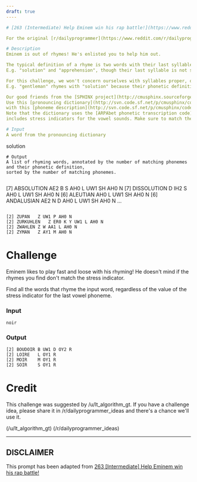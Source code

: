 ```yaml
---
draft: true
----

# [263 (Intermediate) Help Eminem win his rap battle!](https://www.reddit.com/r/dailyprogrammer/comments/4fnz37/20160420_challenge_263_intermediate_help_eminem/)

For the original [r/dailyprogrammer](https://www.reddit.com/r/dailyprogrammer/) post and discussion, click the link in the title.

# Description
Eminem is out of rhymes! He's enlisted you to help him out.

The typical definition of a rhyme is two words with their last syllable sounding the same.
E.g. "solution" and "apprehension", though their last syllable is not spelled the same (-tion and -sion), they still sound the same (SH AH N) and qualify as a rhyme.

For this challenge, we won't concern ourselves with syllables proper, only with the last vowel sound and whatever comes afterwards.
E.g. "gentleman" rhymes with "solution" because their phonetic definitions end in "AH N". Similarly, "form" (F AO R M) and "storm" (S T AO R M) also rhyme.

Our good friends from the [SPHINX project](http://cmusphinx.sourceforge.net/) at Carnegie Mellon University have produced all the tools we need.
Use this [pronouncing dictionary](http://svn.code.sf.net/p/cmusphinx/code/trunk/cmudict/cmudict-0.7b) in conjunction
with this [phoneme description](http://svn.code.sf.net/p/cmusphinx/code/trunk/cmudict/cmudict-0.7b.phones) to find rhyming words.
Note that the dictionary uses the [ARPAbet phonetic transcription code](https://en.wikipedia.org/wiki/Arpabet) and
includes stress indicators for the vowel sounds. Make sure to match the stress indicator of the input word.

# Input
A word from the pronouncing dictionary


```
solution
```
# Output
A list of rhyming words, annotated by the number of matching phonemes and their phonetic definition,
sorted by the number of matching phonemes.


```
[7] ABSOLUTION  AE2 B S AH0 L UW1 SH AH0 N
[7] DISSOLUTION D IH2 S AH0 L UW1 SH AH0 N
[6] ALEUTIAN    AH0 L UW1 SH AH0 N
[6] ANDALUSIAN  AE2 N D AH0 L UW1 SH AH0 N
...
```

[2] ZUPAN   Z UW1 P AH0 N
[2] ZURKUHLEN   Z ER0 K Y UW1 L AH0 N
[2] ZWAHLEN Z W AA1 L AH0 N
[2] ZYMAN   Z AY1 M AH0 N
```
# Challenge
Eminem likes to play fast and loose with his rhyming!
He doesn't mind if the rhymes you find don't match the stress indicator.

Find all the words that rhyme the input word, regardless of the value of the stress indicator for the last vowel phoneme.

### Input

```
noir
```
### Output

```
[2] BOUDOIR B UW1 D OY2 R
[2] LOIRE   L OY1 R
[2] MOIR    M OY1 R
[2] SOIR    S OY1 R
```
# Credit
This challenge was suggested by /u/lt_algorithm_gt. If you have a challenge idea, please share it in /r/dailyprogrammer_ideas and there's a chance we'll use it.

(/u/lt_algorithm_gt)
(/r/dailyprogrammer_ideas)

----
## **DISCLAIMER**
This prompt has been adapted from [263 [Intermediate] Help Eminem win his rap battle!](https://www.reddit.com/r/dailyprogrammer/comments/4fnz37/20160420_challenge_263_intermediate_help_eminem/
)
